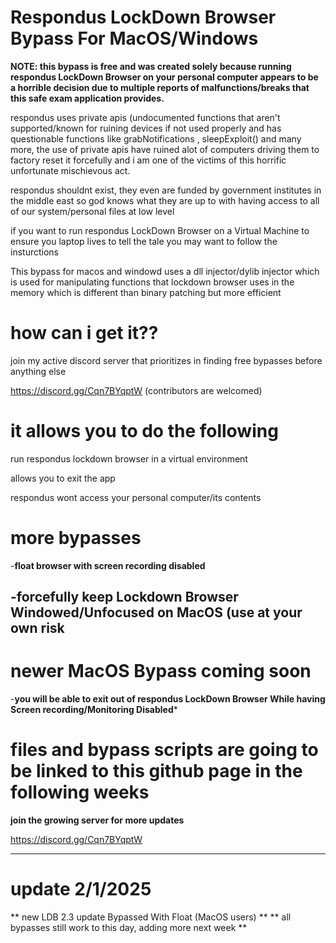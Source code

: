 # Respondus LockDown Browser Bypass For MacOS/Windows

**NOTE: this bypass is free and was created solely because running respondus LockDown Browser on your personal computer appears to be a horrible decision due to multiple reports of malfunctions/breaks that this safe exam application provides.**

respondus uses private apis (undocumented functions that aren't supported/known for ruining devices if not used properly and has questionable functions like grabNotifications , sleepExploit() and many more, the use of private apis have ruined alot of computers driving them to factory reset it forcefully and i am one of the victims of this horrific unfortunate mischievous act.

respondus shouldnt exist, they even are funded by government institutes in the middle east so god knows what they are up to with having access to all of our system/personal files at low level

if you want to run respondus LockDown Browser on a Virtual Machine to ensure you laptop lives to tell the tale you may want to follow the insturctions

This bypass for macos and windowd uses a dll injector/dylib injector which is used for manipulating functions that lockdown browser uses in the memory which is different than binary patching but more efficient

# how can i get it?? #
join my active discord server that prioritizes in finding free bypasses before anything else

https://discord.gg/Cqn7BYqptW (contributors are welcomed)

# it allows you to do the following #

run respondus lockdown browser in a virtual environment

allows you to exit the app

respondus wont access your personal computer/its contents

# more bypasses #

-**float browser with screen recording disabled**

-**forcefully keep Lockdown Browser Windowed/Unfocused on MacOS (use at your own risk**
---------------------------------------

# newer MacOS Bypass coming soon #

-**you will be able to exit out of respondus LockDown Browser While having Screen recording/Monitoring Disabled***

# files and bypass scripts are going to be linked to this github page in the following weeks #

**join the growing server for more updates**

https://discord.gg/Cqn7BYqptW

-----------------------------------------

# update 2/1/2025 #

** new LDB 2.3 update Bypassed With Float (MacOS users) **
** all bypasses still work to this day, adding more next week **
